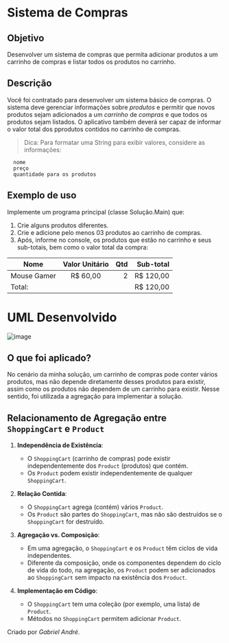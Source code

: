 # Sistema de Compras
## Objetivo
Desenvolver um sistema de compras que permita adicionar produtos a um carrinho de compras e listar todos os produtos no carrinho.
## Descrição
Você foi contratado para desenvolver um sistema básico de compras. O sistema deve gerenciar informações sobre _produtos_ e permitir que novos produtos sejam adicionados a um _carrinho_ de _compras_ e que todos os produtos sejam listados. O aplicativo também deverá ser capaz de informar o valor total dos pprodutos contidos no carrinho de compras.
> Dica: Para formatar uma String para exibir valores, considere as informações:
~~~
  nome
  preço
  quantidade para os produtos
~~~
## Exemplo de uso
Implemente um programa principal (classe Solução.Main) que:
1. Crie alguns produtos diferentes.
2. Crie e adicione pelo menos 03 produtos ao carrinho de compras.
3. Após, informe no console, os produtos que estão no carrinho e seus sub-totais, bem como o valor total da compra:
   
| Nome          | Valor Unitário | Qtd | Sub-total  |
|---------------|:--------------:|----:|-----------:|
| Mouse Gamer   | R$ 60,00       |2    | R$ 120,00  |
| Total:        |                |     | R$ 120,00  |

# UML Desenvolvido
![image](https://github.com/gabrielandre-math/AcademiaJavaAtos/assets/60861872/d58fde0e-4dbd-4b75-8ab0-08b7e8251d72)

## O que foi aplicado?
No cenário da minha solução, um carrinho de compras pode conter vários produtos, mas não depende diretamente desses produtos para existir, assim como os produtos não dependem de um carrinho para existir. Nesse sentido, foi utilizada a agregação para implementar a solução.
## Relacionamento de Agregação entre `ShoppingCart` e `Product`

1. **Independência de Existência**:
   - O `ShoppingCart` (carrinho de compras) pode existir independentemente dos `Product` (produtos) que contém.
   - Os `Product` podem existir independentemente de qualquer `ShoppingCart`.

2. **Relação Contida**:
   - O `ShoppingCart` agrega (contém) vários `Product`.
   - Os `Product` são partes do `ShoppingCart`, mas não são destruídos se o `ShoppingCart` for destruído.

3. **Agregação vs. Composição**:
   - Em uma agregação, o `ShoppingCart` e os `Product` têm ciclos de vida independentes.
   - Diferente da composição, onde os componentes dependem do ciclo de vida do todo, na agregação, os `Product` podem ser adicionados ao `ShoppingCart` sem impacto na existência dos `Product`.

4. **Implementação em Código**:
   - O `ShoppingCart` tem uma coleção (por exemplo, uma lista) de `Product`.
   - Métodos no `ShoppingCart` permitem adicionar `Product`.
     
Criado por _Gabriel André._
